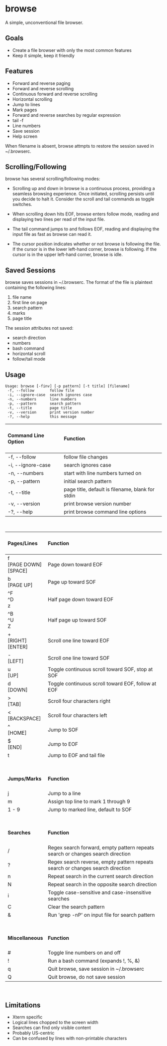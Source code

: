 # browse

A simple, unconventional file browser.

## Goals

- Create a file browser with only the most common features
- Keep it simple, keep it friendly

## Features

- Forward and reverse paging
- Forward and reverse scrolling
- Continuous forward and reverse scrolling
- Horizontal scrolling
- Jump to lines
- Mark pages
- Forward and reverse searches by regular expression
- tail -f
- Line numbers
- Save session
- Help screen

When filename is absent, browse attmpts to restore the session saved in ~/.browserc.

## Scrolling/Following

browse has several scrolling/following modes:

- Scrolling up and down in browse is a continuous process, providing a seamless browsing experience. Once initiated, scrolling persists until you decide to halt it. Consider the scroll and tail commands as toggle switches.

- When scrolling down hits EOF, browse enters follow mode, reading and displaying two lines per read of the input file.

- The tail command jumps to and follows EOF, reading and displaying the input file as fast as browse can read it.

- The cursor position indicates whether or not browse is following the file. If the cursor is in the lower left-hand corner, browse is following. If the cursor is in the upper left-hand corner, browse is idle.

## Saved Sessions

browse saves sessions in ~/.browserc.  The format of the file is plaintext containing the following lines:

 1. file name
 2. first line on page
 3. search pattern
 4. marks
 5. page title

The session attributes not saved:

- search direction
- numbers
- bash command
- horizontal scroll
- follow/tail mode

## Usage

    Usage: browse [-finv] [-p pattern] [-t title] [filename]
     -f, --follow       follow file
     -i, --ignore-case  search ignores case
     -n, --numbers      line numbers
     -p, --pattern      search pattern
     -t, --title        page title
     -v, --version      print version number
     -?, --help         this message

| <h4>Command Line Option</h4> | <h4>Function</h4> |
| :-- | :-- |
| -f, --follow | follow file changes |
| -i, --ignore-case | search ignores case |
| -n, --numbers | start with line numbers turned on |
| -p, --pattern | initial search pattern |
| -t, --title | page title, default is filename, blank for stdin |
| -v, --version | print browse version number |
| -?, --help | print browse command line options |
<br>

| <h4>Pages/Lines</h4> | <h4>Function</h4> |
| :-- | :-- |
| f<br> [PAGE DOWN]<br> [SPACE] | Page down toward EOF |
| b<br> [PAGE UP] | Page up toward SOF |
| ^F<br> ^D<br> z | Half page down toward EOF |
| ^B<br> ^U<br> Z | Half page up toward SOF |
| +<br> [RIGHT]<br> [ENTER] | Scroll one line toward EOF |
| -<br> [LEFT] | Scroll one line toward SOF |
| u<br> [UP] | Toggle continuous scroll toward SOF, stop at SOF |
| d<br> [DOWN] | Toggle continuous scroll toward EOF, follow at EOF |
| ><br> [TAB] | Scroll four characters right |
| <<br> [BACKSPACE] | Scroll four characters left |
| ^<br> [HOME] | Jump to SOF |
| $<br> [END] | Jump to EOF |
| t | Jump to EOF and tail file |
| &nbsp; | &nbsp; |
| <h4>Jumps/Marks</h4> | <h4>Function</h4> |
| j | Jump to a line |
| m | Assign top line to mark 1 through 9 |
| 1 - 9 | Jump to marked line, default to SOF |
| &nbsp; | &nbsp; |
| <h4>Searches</h4> | <h4>Function</h4> |
| / | Regex search forward, empty pattern repeats search or changes search direction |
| ? | Regex search reverse, empty pattern repeats search or changes search direction |
| n | Repeat search in the current search direction |
| N | Repeat search in the opposite search direction |
| i | Toggle case-sensitive and case-insensitive searches |
| C | Clear the search pattern |
| & | Run 'grep -nP' on input file for search pattern |
| &nbsp; | &nbsp; |
| <h4>Miscellaneous</h4> | <h4>Function</h4> |
| # | Toggle line numbers on and off |
| ! | Run a bash command (expands !, %, &) |
| q | Quit browse, save session in ~/.browserc |
| Q | Quit browse, do not save session |
<br>

## Limitations

- Xterm specific
- Logical lines chopped to the screen width
- Searches can find only visible content
- Probably US-centric
- Can be confused by lines with non-printable characters
